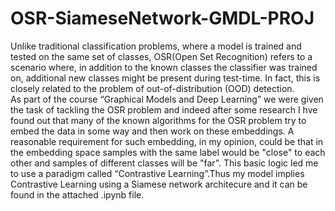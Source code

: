 # OSR-SiameseNetwork-GMDL-PROJ
Unlike traditional classification problems, where a model is trained and tested on the same set of classes, OSR(Open Set Recognition) refers to a scenario where, in addition to the known classes the classifier was trained on, additional new classes might be present during test-time. In fact, this is closely related to the problem of out-of-distribution (OOD) detection.
<br />
As part of the course “Graphical Models and Deep Learning” we were given the task of tackling the OSR problem and indeed after some research I hve found out that many of the known algorithms for the OSR problem try to embed the data in some way and then work on these embeddings. A reasonable requirement for such embedding, in my opinion, could be that in the embedding space samples with the same label would be "close" to each other and samples of different classes will be "far". This basic logic led me to use a paradigm called “Contrastive Learning”.Thus my model implies Contrastive Learning using a Siamese network architecure and it can be found in the attached .ipynb file.

